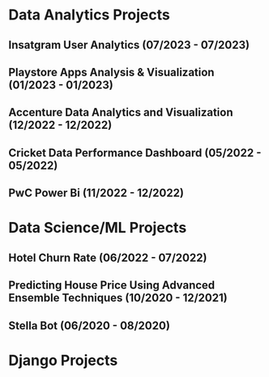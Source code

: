 # Data Analytics Projects

## Insatgram User Analytics (07/2023 - 07/2023)


## Playstore Apps Analysis & Visualization (01/2023 - 01/2023)


## Accenture Data Analytics and Visualization (12/2022 - 12/2022)


## Cricket Data Performance Dashboard (05/2022 - 05/2022)


## PwC Power Bi (11/2022 - 12/2022)
    

# Data Science/ML Projects

## Hotel Churn Rate (06/2022 - 07/2022)


## Predicting House Price Using Advanced Ensemble Techniques (10/2020 - 12/2021)


## Stella Bot (06/2020 - 08/2020)


# Django Projects




